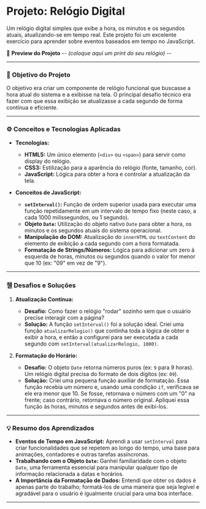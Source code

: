 # Projeto: Relógio Digital

Um relógio digital simples que exibe a hora, os minutos e os segundos atuais, atualizando-se em tempo real. Este projeto foi um excelente exercício para aprender sobre eventos baseados em tempo no JavaScript.

📸 **Preview do Projeto**
*-- (coloque aqui um print do seu relógio) --*

---

### 🎯 Objetivo do Projeto

O objetivo era criar um componente de relógio funcional que buscasse a hora atual do sistema e a exibisse na tela. O principal desafio técnico era fazer com que essa exibição se atualizasse a cada segundo de forma contínua e eficiente.

---

### ⚙️ Conceitos e Tecnologias Aplicadas

* **Tecnologias:**
    * **HTML5:** Um único elemento (`<div>` ou `<span>`) para servir como display do relógio.
    * **CSS3:** Estilização para a aparência do relógio (fonte, tamanho, cor).
    * **JavaScript:** Lógica para obter a hora e controlar a atualização da tela.

* **Conceitos de JavaScript:**
    * **`setInterval()`:** Função de ordem superior usada para executar uma função repetidamente em um intervalo de tempo fixo (neste caso, a cada 1000 milissegundos, ou 1 segundo).
    * **Objeto `Date`:** Utilização do objeto nativo `Date` para obter a hora, os minutos e os segundos atuais do sistema operacional.
    * **Manipulação do DOM:** Atualização do `innerHTML` ou `textContent` do elemento de exibição a cada segundo com a hora formatada.
    * **Formatação de Strings/Números:** Lógica para adicionar um zero à esquerda de horas, minutos ou segundos quando o valor for menor que 10 (ex: "09" em vez de "9").

---

### 챌 Desafios e Soluções

1.  **Atualização Contínua:**
    * **Desafio:** Como fazer o relógio "rodar" sozinho sem que o usuário precise interagir com a página?
    * **Solução:** A função `setInterval()` foi a solução ideal. Criei uma função `atualizarRelogio()` que continha toda a lógica de obter e exibir a hora, e então a configurei para ser executada a cada segundo com `setInterval(atualizarRelogio, 1000)`.

2.  **Formatação do Horário:**
    * **Desafio:** O objeto `Date` retorna números puros (ex: `9` para 9 horas). Um relógio digital precisa do formato de dois dígitos (ex: `09`).
    * **Solução:** Criei uma pequena função auxiliar de formatação. Essa função recebia um número e, usando uma condição `if`, verificava se ele era menor que 10. Se fosse, retornava o número com um "0" na frente; caso contrário, retornava o número original. Apliquei essa função às horas, minutos e segundos antes de exibi-los.

---

### 💡 Resumo dos Aprendizados

* **Eventos de Tempo em JavaScript:** Aprendi a usar `setInterval` para criar funcionalidades que se repetem ao longo do tempo, uma base para animações, contadores e outras tarefas assíncronas.
* **Trabalhando com o Objeto `Date`:** Ganhei familiaridade com o objeto `Date`, uma ferramenta essencial para manipular qualquer tipo de informação relacionada a datas e horários.
* **A Importância da Formatação de Dados:** Entendi que obter os dados é apenas parte do trabalho; formatá-los de uma maneira que seja legível e agradável para o usuário é igualmente crucial para uma boa interface.

---
